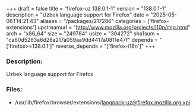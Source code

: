 +++
draft = false
title = "firefox-uz 138.0.1-1"
version = "138.0.1-1"
description = "Uzbek language support for Firefox"
date = "2025-05-06T14:21:43"
aliases = "/packages/217286"
categories = ['firefox-extensions']
upstreamurl = "http://www.mozilla.org/projects/l10n/mlp.html"
arch = "x86_64"
size = "249784"
usize = "304272"
sha1sum = "ca60d5283a6d28a217a059aa9dd4417a0811e47f"
depends = "['firefox>=138.0.1']"
reverse_depends = "['firefox-i18n']"
+++
### Description: 
Uzbek language support for Firefox

### Files: 
* /usr/lib/firefox/browser/extensions/langpack-uz@firefox.mozilla.org.xpi
